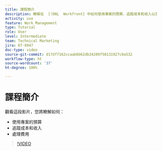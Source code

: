 ```yaml
---
title: 課程簡介
description: 瞭解在  [!DNL  Workfront] 中如何使用專案的預算、追蹤成本和收入以及處理費用。
activity: use
feature: Work Management
type: Tutorial
role: User
level: Intermediate
team: Technical Marketing
jira: KT-8947
doc-type: video
source-git-commit: d17df7162ccaab6b62db34209f50131927c0a532
workflow-type: ht
source-wordcount: '37'
ht-degree: 100%

---
```


# 課程簡介

觀看這段影片，您將瞭解如何：

* 使用專案的預算
* 追蹤成本和收入
* 處理費用

>[!VIDEO](https://video.tv.adobe.com/v/3436441/?quality=12&learn=on&enablevpops&captions=chi_hant)

